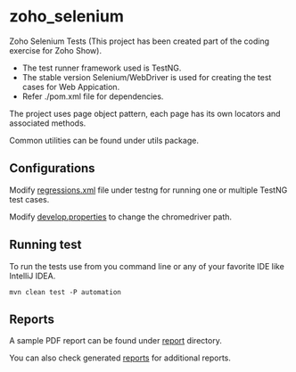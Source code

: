 # zoho_selenium
Zoho Selenium Tests (This project has been created part of the coding exercise for Zoho Show).

* The test runner framework used is TestNG. 
* The stable version Selenium/WebDriver is used for creating the test cases for Web Appication. 
* Refer ./pom.xml file for dependencies.

The project uses page object pattern, each page has its own locators and associated methods.

Common utilities can be found under utils package.

## Configurations

Modify [regressions.xml](testng/regressions.xml) file under testng for running one or multiple TestNG test cases.

Modify [develop.properties](resources/develop.properties) to change the chromedriver path.

## Running test
To run the tests use from you command line or any of your favorite IDE like IntelliJ IDEA.
```
mvn clean test -P automation
```
## Reports
A sample PDF report can be found under [report](.reports) directory.

You can also check generated [reports](target/surefire-reports) for additional reports.

